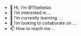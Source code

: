 - 👋 Hi, I’m @11sebelas
- 👀 I’m interested in ...
- 🌱 I’m currently learning ...
- 💞️ I’m looking to collaborate on ...
- 📫 How to reach me ...

<!---
11sebelas/11sebelas is a ✨ special ✨ repository because its `README.md` (this file) appears on your GitHub profile.
You can click the Preview link to take a look at your changes.
--->
